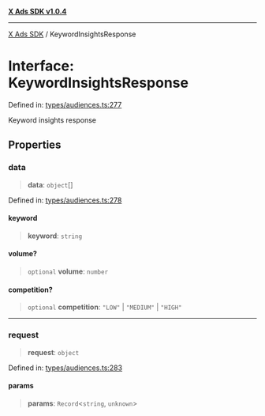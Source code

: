[**X Ads SDK v1.0.4**](../README.md)

***

[X Ads SDK](../globals.md) / KeywordInsightsResponse

# Interface: KeywordInsightsResponse

Defined in: [types/audiences.ts:277](https://github.com/kage1020/x-ads-sdk/blob/main/src/types/audiences.ts#L277)

Keyword insights response

## Properties

### data

> **data**: `object`[]

Defined in: [types/audiences.ts:278](https://github.com/kage1020/x-ads-sdk/blob/main/src/types/audiences.ts#L278)

#### keyword

> **keyword**: `string`

#### volume?

> `optional` **volume**: `number`

#### competition?

> `optional` **competition**: `"LOW"` \| `"MEDIUM"` \| `"HIGH"`

***

### request

> **request**: `object`

Defined in: [types/audiences.ts:283](https://github.com/kage1020/x-ads-sdk/blob/main/src/types/audiences.ts#L283)

#### params

> **params**: `Record`\<`string`, `unknown`\>
